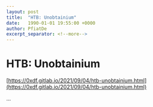 ```yaml
---
layout: post
title:  "HTB: Unobtainium"
date:   1990-01-01 19:55:00 +0000
author: PfiatDe
excerpt_separator: <!--more-->
---
```


# HTB: Unobtainium

[https://0xdf.gitlab.io/2021/09/04/htb-unobtainium.html](https://0xdf.gitlab.io/2021/09/04/htb-unobtainium.html)

...
<!--more-->
